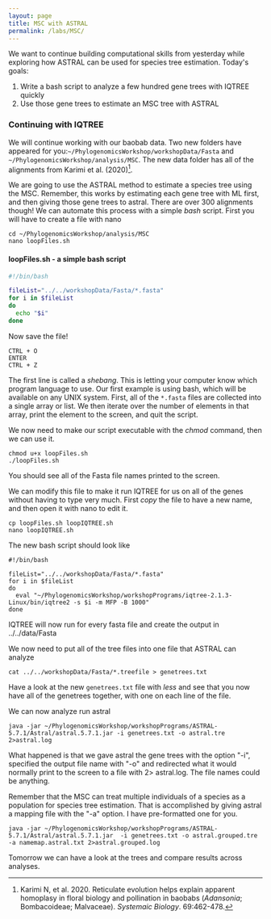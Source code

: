 ```yaml
---
layout: page
title: MSC with ASTRAL
permalink: /labs/MSC/
---
```


We want to continue building computational skills from yesterday while exploring how ASTRAL can be used for species tree estimation. Today's goals:
1. Write a bash script to analyze a few hundred gene trees with IQTREE quickly
2. Use those gene trees to estimate an MSC tree with ASTRAL

### Continuing with IQTREE

We will continue working with our baobab data. Two new folders have appeared for you:`~/PhylogenomicsWorkshop/workshopData/Fasta` and `~/PhylogenomicsWorkshop/analysis/MSC`. The new data folder has all of the alignments from Karimi et al. (2020)[^1].

We are going to use the ASTRAL method to estimate a species tree using the MSC. Remember, this works by estimating each gene tree with ML first, and then giving those gene trees to astral. There are over 300 alignments though! We can automate this process with a simple *bash* script. First you will have to create a file with nano
```
cd ~/PhylogenomicsWorkshop/analysis/MSC
nano loopFiles.sh
```

#### loopFiles.sh - a simple bash script
```sh
#!/bin/bash                                                                                                                   

fileList="../../workshopData/Fasta/*.fasta"
for i in $fileList
do
  echo "$i"
done
```
Now save the file!
```
CTRL + O
ENTER
CTRL + Z
```
The first line is called a *shebang*. This is letting your computer know which program language to use. Our first example is using bash, which will be available on any UNIX system. First, all of the `*.fasta` files are collected into a single array or list. We then iterate over the number of elements in that array, print the element to the screen, and quit the script.

We now need to make our script executable with the *chmod* command, then we can use it.
```
chmod u+x loopFiles.sh
./loopFiles.sh
```
You should see all of the Fasta file names printed to the screen.

We can modify this file to make it run IQTREE for us on all of the genes without having to type very much. First *copy* the file to have a new name, and then open it with nano to edit it.
```
cp loopFiles.sh loopIQTREE.sh
nano loopIQTREE.sh
```
The new bash script should look like
```
#!/bin/bash

fileList="../../workshopData/Fasta/*.fasta"
for i in $fileList
do
  eval "~/PhylogenomicsWorkshop/workshopPrograms/iqtree-2.1.3-Linux/bin/iqtree2 -s $i -m MFP -B 1000"
done
```
IQTREE will now run for every fasta file and create the output in ../../data/Fasta

We now need to put all of the tree files into one file that ASTRAL can analyze
```
cat ../../workshopData/Fasta/*.treefile > genetrees.txt
```

Have a look at the new `genetrees.txt` file with *less* and see that you now have all of the genetrees together, with one on each line of the file.

We can now analyze run astral
```
java -jar ~/PhylogenomicsWorkshop/workshopPrograms/ASTRAL-5.7.1/Astral/astral.5.7.1.jar -i genetrees.txt -o astral.tre 2>astral.log
```
What happened is that we gave astral the gene trees with the option "-i", specified the output file name with "-o" and redirected what it would normally print to the screen to a file with 2> astral.log. The file names could be anything.

Remember that the MSC can treat multiple individuals of a species as a population for species tree estimation. That is accomplished by giving astral a mapping file with the "-a" option. I have pre-formatted one for you.
```
java -jar ~/PhylogenomicsWorkshop/workshopPrograms/ASTRAL-5.7.1/Astral/astral.5.7.1.jar  -i genetrees.txt -o astral.grouped.tre -a namemap.astral.txt 2>astral.grouped.log
```

Tomorrow we can have a look at the trees and compare results across analyses.

[^1]: Karimi N, et al. 2020. Reticulate evolution helps explain apparent homoplasy in floral biology and pollination in baobabs (*Adansonia*; Bombacoideae; Malvaceae). *Systemaic Biology*. 69:462-478. 